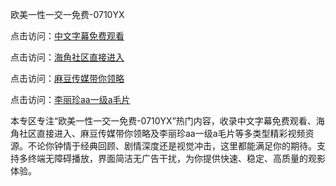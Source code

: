 欧美一性一交一免费-0710YX

点击访问：<a href="https://heiliaoxqkkct.pages.dev">中文字幕免费观看</a>

点击访问：<a href="https://heiliaoxwd5i8.pages.dev">海角社区直接进入</a>

点击访问：<a href="https://heiliaowt0d7p.pages.dev">麻豆传媒带你领略</a>

点击访问：<a href="https://heiliaoga6s9v.pages.dev">李丽珍aa一级a毛片</a>

本专区专注“欧美一性一交一免费-0710YX”热门内容，收录中文字幕免费观看、海角社区直接进入、麻豆传媒带你领略及李丽珍aa一级a毛片等多类型精彩视频资源。不论你钟情于经典回顾、剧情深度还是视觉冲击，这里都能满足你的期待。支持多终端无障碍播放，界面简洁无广告干扰，为你提供快速、稳定、高质量的观影体验。

<span style="display:none;">[Canonical link](https://github.com/tam20250710/tam20250710)</span>
